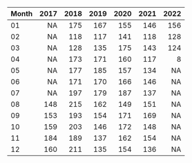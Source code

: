 |Month | 2017| 2018| 2019| 2020| 2021| 2022|
|:-----|----:|----:|----:|----:|----:|----:|
|01    |   NA|  175|  167|  155|  146|  156|
|02    |   NA|  118|  117|  141|  118|  128|
|03    |   NA|  128|  135|  175|  143|  124|
|04    |   NA|  173|  171|  160|  117|    8|
|05    |   NA|  177|  185|  157|  134|   NA|
|06    |   NA|  171|  170|  166|  146|   NA|
|07    |   NA|  197|  179|  187|  137|   NA|
|08    |  148|  215|  162|  149|  151|   NA|
|09    |  153|  193|  154|  171|  169|   NA|
|10    |  159|  203|  146|  172|  148|   NA|
|11    |  184|  189|  137|  162|  154|   NA|
|12    |  160|  211|  135|  154|  136|   NA|
